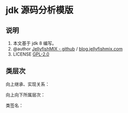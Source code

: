 # jdk 源码分析模版



## 说明

1. 本文基于 jdk 8 编写。
1. @author [JellyfishMIX - github](https://github.com/JellyfishMIX) / [blog.jellyfishmix.com](http://blog.jellyfishmix.com)
3. LICENSE [GPL-2.0](https://github.com/JellyfishMIX/GPL-2.0)



## 类层次

向上继承、实现关系：

向上向下所属层次：

类签名：